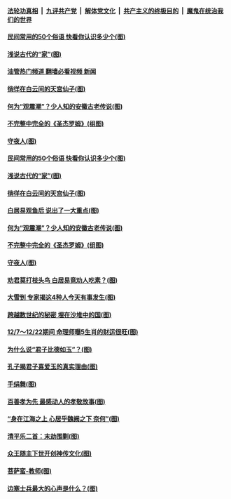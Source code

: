 ####  [法轮功真相](../../../../basic/blob/master/README.md?t=12092102) &nbsp;|&nbsp; [九评共产党](../../../../9ping.md/blob/master/README.md?t=12092102) &nbsp;|&nbsp; [解体党文化](../../../../jtdwh.md/blob/master/README.md?t=12092102)  &nbsp;|&nbsp; [共产主义的终极目的](../../../../gczydzjmd.md/blob/master/README.md?t=12092102) &nbsp;|&nbsp; [魔鬼在统治我们的世界](../../../../mgztzwmdsj.md/blob/master/README.md?t=12092102) 

#### [民间常用的50个俗语 快看你认识多少个(图)](../pages/p7/1021797.md?t=12092102) 

#### [浅说古代的“家”(图)](../pages/p7/1023104.md?t=12092102) 

#### [油管热门频道 翻墙必看视频 新闻](http://129.146.143.75:81/youtube.html?12092102)

#### [徜徉在白云间的天宫仙子(图)](../pages/p7/1019897.md?t=12092102) 

#### [何为“观震潮”？少人知的安徽古老传说(图)](../pages/p7/1023144.md?t=12092102) 

#### [不完整中完全的《圣杰罗姆》(组图)](../pages/p7/1023350.md?t=12092102) 

#### [守夜人(图)](../pages/p7/1023573.md?t=12092102) 

#### [民间常用的50个俗语 快看你认识多少个(图)](../pages/p7/1021797.md?t=12092102) 

#### [浅说古代的“家”(图)](../pages/p7/1023104.md?t=12092102) 

#### [徜徉在白云间的天宫仙子(图)](../pages/p7/1019897.md?t=12092102) 

#### [白居易观鱼后 说出了一大重点(图)](../pages/p7/1022566.md?t=12092102) 

#### [何为“观震潮”？少人知的安徽古老传说(图)](../pages/p7/1023144.md?t=12092102) 

#### [不完整中完全的《圣杰罗姆》(组图)](../pages/p7/1023350.md?t=12092102) 

#### [守夜人(图)](../pages/p7/1023573.md?t=12092102) 

#### [劝君莫打枝头鸟 白居易竟劝人吃素？(图)](../pages/p7/1022564.md?t=12092102) 

#### [大雪到 专家揭这4种人今天有事发生(图)](../pages/p7/1023316.md?t=12092102) 

#### [跨越数世纪的秘密 埋在沙堆中的国(图)](../pages/p7/1023304.md?t=12092102) 

#### [12/7～12/22期间 命理师曝5生肖的财运很旺(图)](../pages/p7/1023213.md?t=12092102) 

#### [为什么说“君子比德如玉”？(图)](../pages/p7/1023096.md?t=12092102) 

#### [孔子揭君子喜爱玉的真实理由(图)](../pages/p7/1022337.md?t=12092102) 

#### [手绢舞(图)](../pages/p7/1022892.md?t=12092102) 

#### [百善孝为先 最感动人的孝敬故事(图)](../pages/p7/1023010.md?t=12092102) 

#### [“身在江海之上 心居乎魏阙之下 奈何”(图)](../pages/p7/1013450.md?t=12092102) 

#### [清平乐二首：末劫围剿(图)](../pages/p7/1022999.md?t=12092102) 

#### [众王随主下世开创神传文化(图)](../pages/p7/1020115.md?t=12092102) 

#### [菩萨蛮-教师(图)](../pages/p7/1023297.md?t=12092102) 

#### [边塞士兵最大的心声是什么？(图)](../pages/p7/1022565.md?t=12092102) 

<img src='http://gfw-breaker.win/goodnews/indexes/p7.md' width='0px' height='0px'/>
